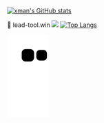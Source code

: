 [![xman's GitHub stats](https://github-readme-stats.vercel.app/api?username=xman213&theme=dark)](https://lead-tool.win)

💯 lead-tool.win
<a href="https://dcs.gg/lead" target="_blank"> <img src="https://discord.c99.nl/widget/theme-1/701239529029238794.png"/></a>
[![Top Langs](https://github-readme-stats.vercel.app/api/top-langs/?username=xman213&theme=dark)](https://lead-tool.win) 

<a href="https://lead-tool.win" target="_blank"><img src="https://github.com/rafaballerini/rafaballerini/blob/output/github-contribution-grid-snake.svg" alt="sneke"></a>
